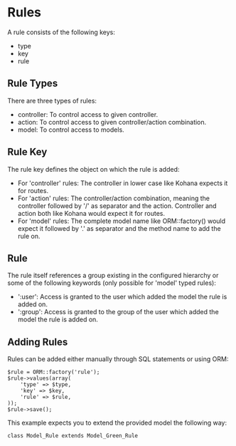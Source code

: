 # Rules

A rule consists of the following keys:

* type
* key
* rule

## Rule Types

There are three types of rules:

* controller: To control access to given controller.
* action: To control access to given controller/action combination.
* model: To control access to models.

## Rule Key

The rule key defines the object on which the rule is added:

* For 'controller' rules: The controller in lower case like Kohana expects it for routes.
* For 'action' rules: The controller/action combination, meaning the controller followed by '/' as separator and the action. Controller and action both like Kohana would expect it for routes.
* For 'model' rules: The complete model name like ORM::factory() would expect it followed by '.' as separator and the method name to add the rule on.

## Rule

The rule itself references a group existing in the configured hierarchy or some of the following keywords (only possible for 'model' typed rules):

* ':user': Access is granted to the user which added the model the rule is added on.
* ':group': Access is granted to the group of the user which added the model the rule is added on.

## Adding Rules

Rules can be added either manually through SQL statements or using ORM:

	$rule = ORM::factory('rule');
	$rule->values(array(
		'type' => $type,
		'key' => $key,
		'rule' => $rule,
	));
	$rule->save();

This example expects you to extend the provided model the following way:

	class Model_Rule extends Model_Green_Rule